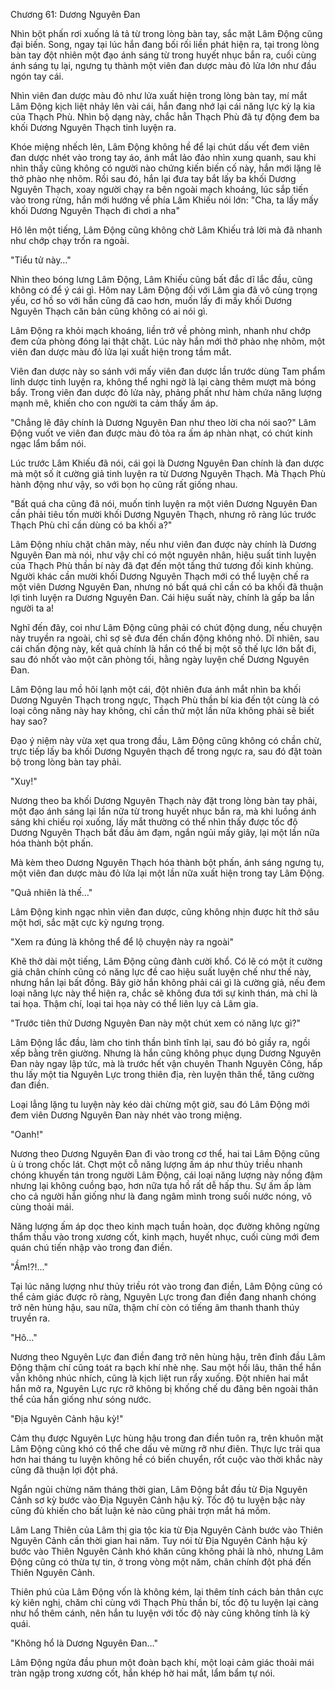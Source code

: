 




Chương 61: Dương Nguyên Đan


Nhìn bột phấn rơi xuống lả tả từ trong lòng bàn tay, sắc mặt Lâm Động cũng đại biến. Song, ngay tại lúc hắn đang bối rối liền phát hiện ra, tại trong lòng bàn tay đột nhiên một đạo ánh sáng từ trong huyết nhục bắn ra, cuối cùng ánh sáng tụ lại, ngưng tụ thành một viên đan dược màu đỏ lửa lớn như đầu ngón tay cái.

Nhìn viên đan dược màu đỏ như lửa xuất hiện trong lòng bàn tay, mí mắt Lâm Động kịch liệt nhảy lên vài cái, hắn đang nhớ lại cái năng lực kỳ lạ kia của Thạch Phù. Nhìn bộ dạng này, chắc hẳn Thạch Phù đã tự động đem ba khối Dương Nguyên Thạch tinh luyện ra.

Khóe miệng nhếch lên, Lâm Động không hề để lại chút dấu vết đem viên đan dược nhét vào trong tay áo, ánh mắt lảo đảo nhìn xung quanh, sau khi nhìn thấy cũng không có người nào chứng kiến biến cố này, hắn mới lặng lẽ thở phào nhẹ nhõm. Rồi sau đó, hắn lại đưa tay bắt lấy ba khối Dương Nguyên Thạch, xoay người chạy ra bên ngoài mạch khoáng, lúc sắp tiến vào trong rừng, hắn mới hướng về phía Lâm Khiếu nói lớn: "Cha, ta lấy mấy khối Dương Nguyên Thạch đi chơi a nha"

Hô lên một tiếng, Lâm Động cũng không chờ Lâm Khiếu trả lời mà đã nhanh như chớp chạy trốn ra ngoài.

"Tiểu tử này…"

Nhìn theo bóng lưng Lâm Động, Lâm Khiếu cũng bất đắc dĩ lắc đầu, cũng không có để ý cái gì. Hôm nay Lâm Động đối với Lâm gia đã vô cùng trọng yếu, cơ hồ so với hắn cũng đã cao hơn, muốn lấy đi mấy khối Dương Nguyên Thạch căn bản cũng không có ai nói gì.

Lâm Động ra khỏi mạch khoáng, liền trở về phòng mình, nhanh như chớp đem cửa phòng đóng lại thật chặt. Lúc này hắn mới thở phào nhẹ nhõm, một viên đan dược màu đỏ lửa lại xuất hiện trong tầm mắt.

Viên đan dược này so sánh với mấy viên đan dược lần trước dùng Tam phẩm linh dược tinh luyện ra, không thể nghi ngờ là lại càng thêm mượt mà bóng bẩy. Trong viên đan dược đỏ lửa này, phảng phất như hàm chứa năng lượng mạnh mẽ, khiến cho con người ta cảm thấy ấm áp.

"Chẳng lẽ đây chính là Dương Nguyên Đan như theo lời cha nói sao?" Lâm Động vuốt ve viên đan được màu đỏ tỏa ra ấm áp nhàn nhạt, có chút kinh ngạc lẩm bẩm nói.

Lúc trước Lâm Khiếu đã nói, cái gọi là Dương Nguyên Đan chính là đan dược mà một số ít cường giả tinh luyện ra từ Dương Nguyên Thạch. Mà Thạch Phù hành động như vậy, so với bọn họ cũng rất giống nhau.

"Bất quá cha cũng đã nói, muốn tinh luyện ra một viên Dương Nguyên Đan cần phải tiêu tốn mười khối Dương Nguyên Thạch, nhưng rõ ràng lúc trước Thạch Phù chỉ cần dùng có ba khối a?"

Lâm Động nhíu chặt chân mày, nếu như viên đan được này chính là Dương Nguyên Đan mà nói, như vậy chỉ có một nguyên nhân, hiệu suất tinh luyện của Thạch Phù thần bí này đã đạt đến một tầng thứ tương đối kinh khủng. Người khác cần mười khối Dương Nguyên Thạch mới có thể luyện chế ra một viên Dương Nguyên Đan, nhưng nó bất quá chỉ cần có ba khối đã thuận lợi tinh luyện ra Dương Nguyên Đan. Cái hiệu suất này, chính là gấp ba lần người ta a!

Nghĩ đến đây, coi như Lâm Động cũng phải có chút động dung, nếu chuyện này truyền ra ngoài, chỉ sợ sẽ đưa đến chấn động không nhỏ. Dĩ nhiên, sau cái chấn động này, kết quả chính là hắn có thể bị một số thế lực lớn bắt đi, sau đó nhốt vào một căn phòng tối, hằng ngày luyện chế Dương Nguyên Đan.

Lâm Động lau mồ hôi lạnh một cái, đột nhiên đưa ánh mắt nhìn ba khối Dương Nguyên Thạch trong ngực, Thạch Phù thần bí kia đến tột cùng là có loại công năng này hay không, chỉ cần thử một lần nữa không phải sẽ biết hay sao?

Đạo ý niệm này vừa xẹt qua trong đầu, Lâm Động cũng không có chần chừ, trực tiếp lấy ba khối Dương Nguyên thạch để trong ngực ra, sau đó đặt toàn bộ trong lòng bàn tay phải.

"Xuy!"

Nương theo ba khối Dương Nguyên Thạch này đặt trong lòng bàn tay phải, một đạo ánh sáng lại lần nữa từ trong huyết nhục bắn ra, mà khi luồng ánh sáng khi chiếu rọi xuống, lấy mắt thường có thể nhìn thấy được tốc độ Dương Nguyên Thạch bắt đầu ảm đạm, ngắn ngủi mấy giây, lại một lần nữa hóa thành bột phấn.

Mà kèm theo Dương Nguyên Thạch hóa thành bột phấn, ánh sáng ngưng tụ, một viên đan dược màu đỏ lửa lại một lần nữa xuất hiện trong tay Lâm Động.

"Quả nhiên là thế…"

Lâm Động kinh ngạc nhìn viên đan dược, cũng không nhịn được hít thở sâu một hơi, sắc mặt cực kỳ ngưng trọng.

"Xem ra đúng là không thể để lộ chuyện này ra ngoài"

Khẽ thở dài một tiếng, Lâm Động cũng đành cười khổ. Có lẽ có một ít cường giả chân chính cũng có năng lực đề cao hiệu suất luyện chế như thế này, nhưng hắn lại bất đồng. Bây giờ hắn không phải cái gì là cường giả, nếu đem loại năng lực này thể hiện ra, chắc sẽ không đưa tới sự kinh thán, mà chỉ là tai họa. Thậm chí, loại tai họa này có thể liên lụy cả Lâm gia.

"Trước tiên thử Dương Nguyên Đan này một chút xem có năng lực gì?"

Lâm Động lắc đầu, làm cho tinh thần bình tĩnh lại, sau đó bỏ giầy ra, ngồi xếp bằng trên giường. Nhưng là hắn cũng không phục dụng Dương Nguyên Đan này ngay lập tức, mà là trước hết vận chuyên Thanh Nguyên Công, hấp thu lấy một tia Nguyên Lực trong thiên địa, rèn luyện thân thể, tăng cường đan điền.

Loại lẳng lặng tu luyện này kéo dài chừng một giờ, sau đó Lâm Động mới đem viên Dương Nguyên Đan này nhét vào trong miệng.

"Oanh!"

Nương theo Dương Nguyên Đan đi vào trong cơ thể, hai tai Lâm Động cũng ù ù trong chốc lát. Chợt một cỗ năng lượng ấm áp như thủy triều nhanh chóng khuyến tán trong người Lâm Động, cái loại năng lượng này nồng đậm nhưng lại không cuồng bạo, hơn nữa tựa hồ rất dễ hấp thu. Sự ấm ấp làm cho cả người hắn giống như là đang ngâm mình trong suối nước nóng, vô cùng thoải mái.

Năng lượng ấm áp dọc theo kinh mạch tuần hoàn, dọc đường không ngừng thẩm thấu vào trong xương cốt, kinh mạch, huyết nhục, cuối cùng mới đem quán chú tiến nhập vào trong đan điền.

"Ầm!?!..."

Tại lúc năng lượng như thủy triều rót vào trong đan điền, Lâm Động cũng có thể cảm giác được rõ ràng, Nguyên Lực trong đan điền đang nhanh chóng trở nên hùng hậu, sau nữa, thậm chí còn có tiếng âm thanh thanh thúy truyền ra.

"Hô…"

Nương theo Nguyên Lực đan điền đang trở nên hùng hậu, trên đỉnh đầu Lâm Động thậm chí cũng toát ra bạch khí nhè nhẹ. Sau một hồi lâu, thân thể hắn vẫn không nhúc nhích, cũng là kịch liệt run rẩy xuống. Đột nhiên hai mắt hắn mở ra, Nguyên Lực rực rỡ không bị khống chế du đãng bên ngoài thân thể của hắn giống như sóng nước.

"Địa Nguyên Cảnh hậu kỳ!"

Cảm thụ được Nguyên Lực hùng hậu trong đan điền tuôn ra, trên khuôn mặt Lâm Động cũng khó có thể che dấu vẻ mừng rỡ như điên. Thực lực trải qua hơn hai tháng tu luyện không hề có biến chuyển, rốt cuộc vào thời khắc này cũng đã thuận lợi đột phá.

Ngắn ngủi chừng năm tháng thời gian, Lâm Động bắt đầu từ Địa Nguyên Cảnh sơ kỳ bước vào Địa Nguyên Cảnh hậu kỳ. Tốc độ tu luyện bậc này cũng đủ khiến cho bất luận kẻ nào cũng phải trợn mắt há mồm.

Lâm Lang Thiên của Lâm thị gia tộc kia từ Địa Nguyên Cảnh bước vào Thiên Nguyên Cảnh cần thời gian hai năm. Tuy nói từ Địa Nguyên Cảnh hậu kỳ bước vào Thiên Nguyên Cảnh khó khăn cũng không phải là nhỏ, nhưng Lâm Động cũng có thừa tự tin, ở trong vòng một năm, chân chính đột phá đến Thiên Nguyên Cảnh.

Thiên phú của Lâm Động vốn là không kém, lại thêm tính cách bản thân cực kỳ kiên nghị, chăm chỉ cùng với Thạch Phù thần bí, tốc độ tu luyện lại càng như hổ thêm cánh, nên hắn tu luyện với tốc độ này cũng không tính là kỳ quái.

"Không hổ là Dương Nguyên Đan…"

Lâm Động ngửa đầu phun một đoàn bạch khí, một loại cảm giác thoải mái tràn ngập trong xương cốt, hắn khép hờ hai mắt, lẩm bẩm tự nói.




